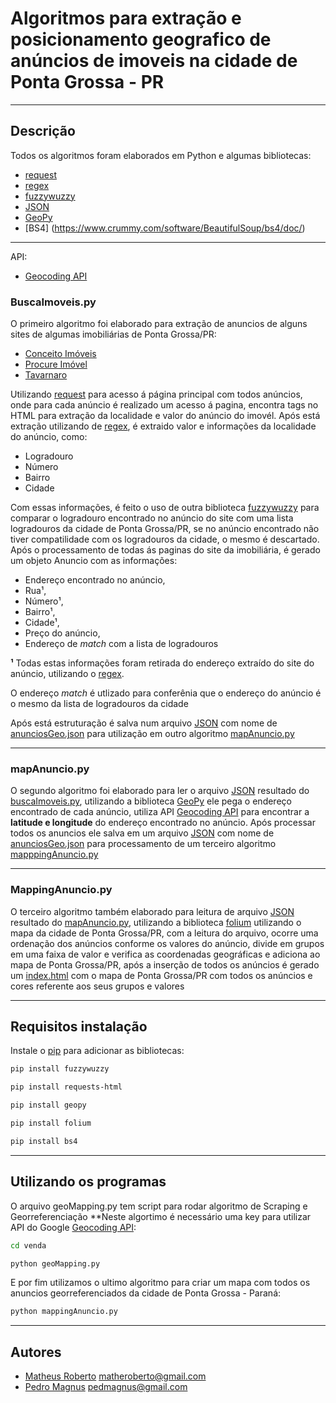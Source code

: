 # Algoritmos para extração e posicionamento geografico de anúncios de imoveis na cidade de Ponta Grossa - PR
___
## Descrição

Todos os algoritmos foram elaborados em Python e algumas bibliotecas:
* [request](http://docs.python-requests.org/pt_BR/latest/)
* [regex](https://docs.python.org/3/library/re.html)
* [fuzzywuzzy](https://chairnerd.seatgeek.com/fuzzywuzzy-fuzzy-string-matching-in-python/)
* [JSON](http://json.org)
* [GeoPy](https://geopy.readthedocs.io/en/stable/)
* [BS4] (https://www.crummy.com/software/BeautifulSoup/bs4/doc/)
___
API:
* [Geocoding API](https://developers.google.com/maps/documentation/geocoding/start)
### BuscaImoveis.py
O primeiro algoritmo foi elaborado para extração de anuncios de alguns sites de algumas imobiliárias de Ponta Grossa/PR:
* [Conceito Imóveis](https://www.conceitoimoveispg.com.br) 
* [Procure Imóvel](https://procureimovel.com.br/) 
* [Tavarnaro](https://www.tavarnaroconsultoria.com.br/) 

Utilizando [request](http://docs.python-requests.org/pt_BR/latest/) para acesso á página principal com todos anúncios, onde para cada anúncio é realizado um acesso á pagina, encontra tags no HTML para extração da localidade e valor do anúncio do imovél. 
Após está extração utilizando de [regex](https://docs.python.org/3/library/re.html), é extraido valor e informações da localidade do anúncio, como:
* Logradouro
* Número
* Bairro
* Cidade

Com essas informações, é feito o uso de outra biblioteca [fuzzywuzzy](https://chairnerd.seatgeek.com/fuzzywuzzy-fuzzy-string-matching-in-python/) para comparar o logradouro encontrado no anúncio do site com uma lista logradouros da cidade de Ponta Grossa/PR, se no anúncio encontrado não tiver compatilidade com os logradouros da cidade, o mesmo é descartado.
Após o processamento de todas ás paginas do site da imobiliária, é gerado um objeto Anuncio com as informações: 
* Endereço encontrado no anúncio,
* Rua¹,
* Número¹, 
* Bairro¹,
* Cidade¹,
* Preço do anúncio,
* Endereço de *match* com a lista de logradouros

**¹** Todas estas informações foram retirada do endereço extraído do site do anúncio, utilizando o [regex](https://docs.python.org/3/library/re.html).

O endereço *match* é utlizado para conferênia que o endereço do anúncio é o mesmo da lista de logradouros da cidade

Após está estruturação é salva num arquivo [JSON](http://json.org) com nome de [anunciosGeo.json](./anunciosGeo.json) para utilização em outro algoritmo [mapAnuncio.py](./mapAnuncio.py)

___

### mapAnuncio.py

O segundo algoritmo foi elaborado para ler o arquivo [JSON](http://json.org) resultado do [buscaImoveis.py](./buscaImoveis.py), utilizando a biblioteca [GeoPy](https://geopy.readthedocs.io/en/stable/) ele pega o endereço encontrado de cada anúncio, utiliza API [Geocoding API](https://developers.google.com/maps/documentation/geocoding/start) para encontrar a **latitude e longitude**
do endereço encontrado no anúncio. Após processar todos os anuncios ele salva em um arquivo [JSON](http://json.org) com nome de [anunciosGeo.json](./anunciosGeo.json) para processamento de um terceiro algoritmo [mapppingAnuncio.py](./mappingAnuncio.py)

___

### MappingAnuncio.py
O terceiro algoritmo também elaborado para leitura de arquivo [JSON](http://json.org) resultado do [mapAnuncio.py](./mapAnuncio.py), utilizando a biblioteca [folium](https://python-visualization.github.io/folium/docs-v0.6.0/) utilizando o mapa da cidade de  Ponta Grossa/PR, com a leitura do arquivo, ocorre uma ordenação dos anúncios conforme os valores do anúncio, divide em grupos em uma faixa de valor e verifica as coordenadas geográficas e adiciona ao mapa de Ponta Grossa/PR, após a inserção de todos os anúncios é gerado um [index.html](./index.html) com o mapa de Ponta Grossa/PR com todos os anúncios e cores referente aos seus grupos e valores

____

## Requisitos instalação

Instale o [pip](https://pip.pypa.io/en/stable/installing/) para adicionar as bibliotecas:

```bash
pip install fuzzywuzzy
```
```bash
pip install requests-html
```
```bash
pip install geopy
```
```bash
pip install folium
```
```bash
pip install bs4
```
____

## Utilizando os programas

O arquivo geoMapping.py tem script para rodar algoritmo de Scraping e Georreferenciação **Neste algortimo é necessário uma key para utilizar API do Google [Geocoding API](https://developers.google.com/maps/documentation/geocoding/start):
```bash
cd venda
```
```bash
python geoMapping.py
```

E por fim utilizamos o ultimo algoritmo para criar um mapa com todos os anuncios georreferenciados da cidade de Ponta Grossa - Paraná:
```bash
python mappingAnuncio.py
```
____

## Autores
* [Matheus Roberto](https://github.com/MatheusRoberto) <matheroberto@gmail.com>
* [Pedro Magnus](https://github.com/magnuspedro) <pedmagnus@gmail.com>

